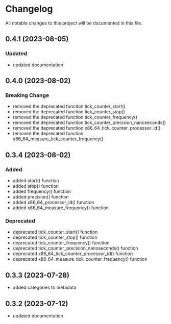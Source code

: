 # Changelog

All notable changes to this project will be documented in this file.

## 0.4.1 (2023-08-05)

### Updated

- updated documentation

## 0.4.0 (2023-08-02)

### Breaking Change

- removed the deprecated function tick_counter_start()
- removed the deprecated function tick_counter_stop()
- removed the deprecated function tick_counter_frequency()
- removed the deprecated function tick_counter_precision_nanoseconds()
- removed the deprecated function x86_64_tick_counter_processor_id()
- removed the deprecated function x86_64_measure_tick_counter_frequency()

## 0.3.4 (2023-08-02)

### Added

- added start() function
- added stop() function
- added frequency() function
- added precision() function
- added x86_64_processor_id() function
- added x86_64_measure_frequency() function

### Deprecated

- deprecated tick_counter_start() function
- deprecated tick_counter_stop() function
- deprecated tick_counter_frequency() function
- deprecated tick_counter_precision_nanoseconds() function
- deprecated x86_64_tick_counter_processor_id() function
- deprecated x86_64_measure_tick_counter_frequency() function

## 0.3.3 (2023-07-28)

- added categories to metadata

## 0.3.2 (2023-07-12)

- updated documentation
